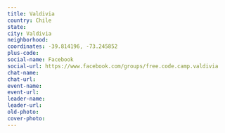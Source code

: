 ```yaml
---
title: Valdivia
country: Chile
state: 
city: Valdivia
neighborhood: 
coordinates: -39.814196, -73.245852
plus-code:
social-name: Facebook
social-url: https://www.facebook.com/groups/free.code.camp.valdivia
chat-name:
chat-url:
event-name:
event-url:
leader-name:
leader-url:
old-photo: 
cover-photo:
---
```

